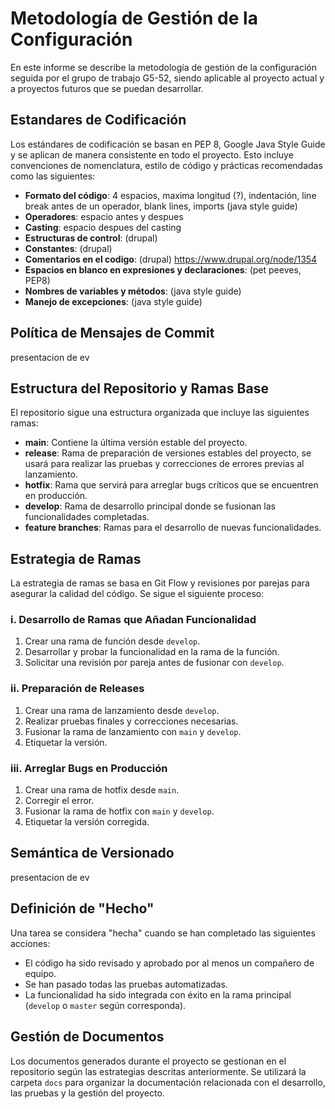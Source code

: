 # Metodología de Gestión de la Configuración

En este informe se describe la metodología de gestión de la configuración seguida por el grupo de trabajo G5-52, siendo aplicable al proyecto actual y a proyectos futuros que se puedan desarrollar.

## Estandares de Codificación

Los estándares de codificación se basan en PEP 8, Google Java Style Guide y se aplican de manera consistente en todo el proyecto. Esto incluye convenciones de nomenclatura, estilo de código y prácticas recomendadas como las siguientes:
- **Formato del código**: 4 espacios, maxima longitud (?), indentación, line break antes de un operador, blank lines, imports (java style guide)
- **Operadores**: espacio antes y despues
- **Casting**: espacio despues del casting
- **Estructuras de control**: (drupal)
- **Constantes**: (drupal)
- **Comentarios en el codigo**: (drupal) https://www.drupal.org/node/1354
- **Espacios en blanco en expresiones y declaraciones**: (pet peeves, PEP8)
- **Nombres de variables y métodos**: (java style guide)
- **Manejo de excepciones**: (java style guide)



## Política de Mensajes de Commit

presentacion de ev

## Estructura del Repositorio y Ramas Base

El repositorio sigue una estructura organizada que incluye las siguientes ramas:

- **main**: Contiene la última versión estable del proyecto.
- **release**: Rama de preparación de versiones estables del proyecto, se usará para realizar las pruebas y correcciones de errores previas al lanzamiento.
- **hotfix**: Rama que servirá para arreglar bugs críticos que se encuentren en producción.
- **develop**: Rama de desarrollo principal donde se fusionan las funcionalidades completadas.
- **feature branches**: Ramas para el desarrollo de nuevas funcionalidades.

## Estrategia de Ramas

La estrategia de ramas se basa en Git Flow y revisiones por parejas para asegurar la calidad del código. Se sigue el siguiente proceso:

### i. Desarrollo de Ramas que Añadan Funcionalidad

1. Crear una rama de función desde `develop`.
2. Desarrollar y probar la funcionalidad en la rama de la función.
3. Solicitar una revisión por pareja antes de fusionar con `develop`.

### ii. Preparación de Releases

1. Crear una rama de lanzamiento desde `develop`.
2. Realizar pruebas finales y correcciones necesarias.
3. Fusionar la rama de lanzamiento con `main` y `develop`.
4. Etiquetar la versión.

### iii. Arreglar Bugs en Producción

1. Crear una rama de hotfix desde `main`.
2. Corregir el error.
3. Fusionar la rama de hotfix con `main` y `develop`.
4. Etiquetar la versión corregida.

## Semántica de Versionado

presentacion de ev

## Definición de "Hecho"

Una tarea se considera "hecha" cuando se han completado las siguientes acciones:

- El código ha sido revisado y aprobado por al menos un compañero de equipo.
- Se han pasado todas las pruebas automatizadas.
- La funcionalidad ha sido integrada con éxito en la rama principal (`develop` o `master` según corresponda).

## Gestión de Documentos

Los documentos generados durante el proyecto se gestionan en el repositorio según las estrategias descritas anteriormente. Se utilizará la carpeta `docs` para organizar la documentación relacionada con el desarrollo, las pruebas y la gestión del proyecto.

